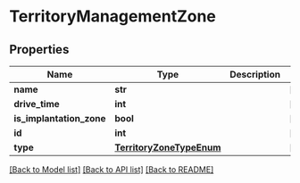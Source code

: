 # TerritoryManagementZone

## Properties
Name | Type | Description | Notes
------------ | ------------- | ------------- | -------------
**name** | **str** |  | [optional] 
**drive_time** | **int** |  | [optional] 
**is_implantation_zone** | **bool** |  | [optional] 
**id** | **int** |  | [optional] 
**type** | [**TerritoryZoneTypeEnum**](TerritoryZoneTypeEnum.md) |  | [optional] 

[[Back to Model list]](../README.md#documentation-for-models) [[Back to API list]](../README.md#documentation-for-api-endpoints) [[Back to README]](../README.md)

